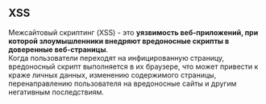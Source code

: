 <h2>XSS</h2>  
  
Межсайтовый скриптинг (XSS) - это **уязвимость веб-приложений, при которой злоумышленники внедряют вредоносные скрипты в доверенные веб-страницы**.  
Когда пользователи переходят на инфицированную страницу, вредоносный скрипт выполняется в их браузере, что может привести к краже личных данных, изменению содержимого страницы, перенаправлению пользователя на вредоносные сайты и другим негативным последствиям.
